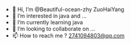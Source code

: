 - 👋 Hi, I’m @Beautiful-ocean-zhy ZuoHaiYang
- 👀 I’m interested in java and ...
- 🌱 I’m currently learning java 
- 💞️ I’m looking to collaborate on ...
- 📫 How to reach me ? 2741094803@qq.com

<!---
Beautiful-ocean-zhy/Beautiful-ocean-zhy is a ✨ special ✨ repository because its `README.md` (this file) appears on your GitHub profile.
You can click the Preview link to take a look at your changes.
--->
